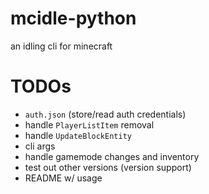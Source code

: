 # mcidle-python
an idling cli for minecraft

# TODOs

- `auth.json` (store/read auth credentials)
- handle `PlayerListItem` removal
- handle `UpdateBlockEntity`
- cli args
- handle gamemode changes and inventory
- test out other versions (version support)
- README w/ usage